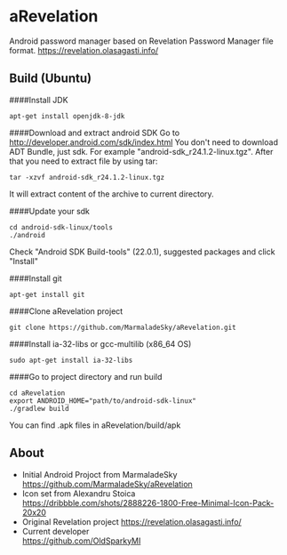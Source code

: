 aRevelation
===========
Android password manager based on Revelation Password Manager file format.
https://revelation.olasagasti.info/

## Build (Ubuntu)

####Install JDK
```
apt-get install openjdk-8-jdk
```

####Download and extract android SDK
Go to http://developer.android.com/sdk/index.html
You don't need to download ADT Bundle, just sdk. For example "android-sdk_r24.1.2-linux.tgz".
After that you need to extract file by using tar:
```
tar -xzvf android-sdk_r24.1.2-linux.tgz
```
It will extract content of the archive to current directory.


####Update your sdk
```
cd android-sdk-linux/tools
./android
```
Check "Android SDK Build-tools" (22.0.1), suggested packages and click "Install"

####Install git
```
apt-get install git
```

####Clone aRevelation project
```
git clone https://github.com/MarmaladeSky/aRevelation.git
```

####Install ia-32-libs or gcc-multilib (x86_64 OS)
```
sudo apt-get install ia-32-libs
```

####Go to project directory and run build
```
cd aRevelation
export ANDROID_HOME="path/to/android-sdk-linux"
./gradlew build
```
You can find .apk files in aRevelation/build/apk

## About
* Initial Android Projoct from MarmaladeSky  
https://github.com/MarmaladeSky/aRevelation
* Icon set from Alexandru Stoica  
https://dribbble.com/shots/2888226-1800-Free-Minimal-Icon-Pack-20x20
* Original Revelation project
https://revelation.olasagasti.info/
* Current developer  
https://github.com/OldSparkyMI